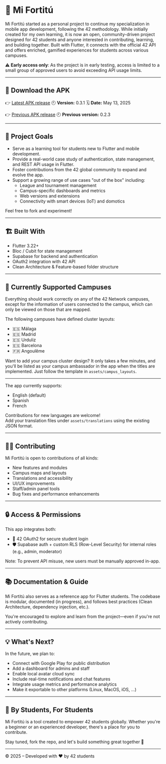 # 📱 Mi Fortitú

Mi Fortitú started as a personal project to continue my specialization in mobile app development, following the 42 methodology. While initially created for my own learning, it is now an open, community-driven project designed for 42 students and anyone interested in contributing, learning, and building together. Built with Flutter, it connects with the official 42 API and offers enriched, gamified experiences for students across various campuses.

⚠️ **Early access only**: As the project is in early testing, access is limited to a small group of approved users to avoid exceeding API usage limits.

---

## 📱 Download the APK

👉 [Latest APK release](https://drive.google.com/file/d/13Dlou0RSkJuNnef0CyEYTRo-cwQvZ9fE/view?usp=drive_link)
🕘 **Version:** 0.3.1
🗓 **Date:** May 13, 2025

👉 [Previous APK release](https://drive.google.com/file/d/13BONsSSbAVDA-2E9rYyRQPih6Nd2p_nc/view?usp=drive_link)
🕘 **Previous version:** 0.2.3

---

## 🎯 Project Goals

- Serve as a learning tool for students new to Flutter and mobile development.
- Provide a real-world case study of authentication, state management, and REST API usage in Flutter.
- Foster contributions from the 42 global community to expand and evolve the app.
- Support a growing range of use cases "out of the box" including:
    - League and tournament management
    - Campus-specific dashboards and metrics
    - Web versions and extensions
    - Connectivity with smart devices (IoT) and domotics

Feel free to fork and experiment!

---

## 🏗️ Built With

- Flutter 3.22+
- Bloc / Cubit for state management
- Supabase for backend and authentication
- OAuth2 integration with 42 API
- Clean Architecture & Feature-based folder structure

---

## 📍 Currently Supported Campuses

Everything should work correctly on any of the 42 Network campuses, except for the information of users connected to the campus, which can only be viewed on those that are mapped.

The following campuses have defined cluster layouts:

- 🇪🇸 Málaga
- 🇪🇸 Madrid
- 🇪🇸 Urduliz
- 🇪🇸 Barcelona
- 🇫🇷 Angoulême

Want to add your campus cluster design? It only takes a few minutes, and you'll be listed as your campus ambassador in the app when the titles are implemented.
Just follow the template in `assets/campus_layouts`.

---

The app currently supports:

- English (default)
- Spanish
- French

Contributions for new languages are welcome!  
Add your translation files under `assets/translations` using the existing JSON format.

---

## 🙋‍♂️ Contributing

Mi Fortitú is open to contributions of all kinds:

- New features and modules
- Campus maps and layouts
- Translations and accessibility
- UI/UX improvements
- Staff/admin panel tools
- Bug fixes and performance enhancements

---

## 🔒 Access & Permissions

This app integrates both:

- 🔐 42 OAuth2 for secure student login
- 🛡️ Supabase auth + custom RLS (Row-Level Security) for internal roles (e.g., admin, moderator)

Note: To prevent API misuse, new users must be manually approved in-app.

---

## 📚 Documentation & Guide

Mi Fortitú also serves as a reference app for Flutter students. The codebase is modular, documented (in progress), and follows best practices (Clean Architecture, dependency injection, etc.).

You're encouraged to explore and learn from the project—even if you're not actively contributing.

---

## 💡 What's Next?

In the future, we plan to:

- Connect with Google Play for public distribution
- Add a dashboard for admins and staff
- Enable local avatar cloud sync
- Include real-time notifications and chat features
- Integrate usage metrics and performance analytics
- Make it exportable to other platforms (Linux, MacOS, iOS, ...)

---

## 🧠 By Students, For Students

Mi Fortitú is a tool created to empower 42 students globally. Whether you're a beginner or an experienced developer, there's a place for you to contribute.

Stay tuned, fork the repo, and let's build something great together 💙

---

© 2025 – Developed with ❤️ by 42 students